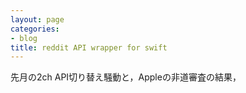 ```yaml
---
layout: page
categories:
- blog
title: reddit API wrapper for swift
---
```


先月の2ch API切り替え騒動と，Appleの非道審査の結果，